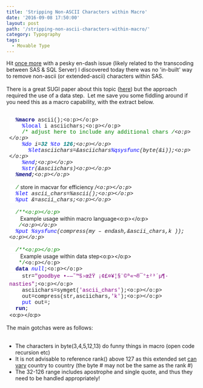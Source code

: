 ```yaml
---
title: 'Stripping Non-ASCII Characters within Macro'
date: '2016-09-08 17:50:00'
layout: post
path: '/stripping-non-ascii-characters-within-macro/'
category: Typography
tags:
  - Movable Type
---
```


Hit <a href="http://rawsas.blogspot.co.uk/2016/09/reading-utf-8-in-filename-pipe.html" target="_blank">once more</a> with a pesky en-dash issue (likely related to the transcoding between SAS &amp; SQL Server) I discovered today there was no 'in-built' way to remove non-ascii (or extended-ascii) characters within SAS.<br /><br />There is a great SUGI paper about this topic (<a href="http://www.lexjansen.com/pharmasug/2010/CC/CC13.pdf" target="_blank">here</a>) but the approach required the use of a data step. &nbsp;Let me save you some fiddling around if you need this as a macro capability, with the extract below.<br /><br /><div style="margin: 0cm 0cm 0.0001pt 5.65pt;"><b><span style="background: white; color: navy; font-family: &quot;Courier New&quot;;">&nbsp; %macro</span></b><span style="background: white; font-family: &quot;Courier New&quot;;"> ascii();<o:p></o:p></span></div><div style="margin: 0cm 0cm 0.0001pt 5.65pt;"><span style="background: white; font-family: &quot;Courier New&quot;;">&nbsp; &nbsp;&nbsp;</span><span style="background: white; color: blue; font-family: &quot;Courier New&quot;;">%local</span><span style="background: white; font-family: &quot;Courier New&quot;;"> i asciichars;<o:p></o:p></span></div><div style="margin: 0cm 0cm 0.0001pt 5.65pt;"><span style="background: white; font-family: &quot;Courier New&quot;;">&nbsp; &nbsp;&nbsp;</span><span style="background: white; color: green; font-family: &quot;Courier New&quot;;">/* adjust here to include any additional chars */</span><span style="background: white; font-family: &quot;Courier New&quot;;"><o:p></o:p></span></div><div style="margin: 0cm 0cm 0.0001pt 5.65pt;"><span style="background: white; font-family: &quot;Courier New&quot;;">&nbsp; &nbsp;&nbsp;</span><span style="background: white; color: blue; font-family: &quot;Courier New&quot;;">%do</span><span style="background: white; font-family: &quot;Courier New&quot;;"> i=</span><b><span style="background: white; color: teal; font-family: &quot;Courier New&quot;;">32</span></b><span style="background: white; font-family: &quot;Courier New&quot;;"> </span><span style="background: white; color: blue; font-family: &quot;Courier New&quot;;">%to</span><span style="background: white; font-family: &quot;Courier New&quot;;"> </span><b><span style="background: white; color: teal; font-family: &quot;Courier New&quot;;">126</span></b><span style="background: white; font-family: &quot;Courier New&quot;;">;<o:p></o:p></span></div><div style="margin: 0cm 0cm 0.0001pt 5.65pt;"><span style="background: white; font-family: &quot;Courier New&quot;;">&nbsp; &nbsp; &nbsp;&nbsp;</span><span style="background: white; color: blue; font-family: &quot;Courier New&quot;;">%let</span><span style="background: white; font-family: &quot;Courier New&quot;;">asciichars=&amp;asciichars</span><span style="background: white; color: blue; font-family: &quot;Courier New&quot;;">%qsysfunc</span><span style="background: white; font-family: &quot;Courier New&quot;;">(byte(&amp;i));<o:p></o:p></span></div><div style="margin: 0cm 0cm 0.0001pt 5.65pt;"><span style="background: white; font-family: &quot;Courier New&quot;;">&nbsp; &nbsp;&nbsp;</span><span style="background: white; color: blue; font-family: &quot;Courier New&quot;;">%end</span><span style="background: white; font-family: &quot;Courier New&quot;;">;<o:p></o:p></span></div><div style="margin: 0cm 0cm 0.0001pt 5.65pt;"><span style="background: white; font-family: &quot;Courier New&quot;;">&nbsp; &nbsp;&nbsp;</span><span style="background: white; color: blue; font-family: &quot;Courier New&quot;;">%str</span><span style="background: white; font-family: &quot;Courier New&quot;;">(&amp;asciichars)<o:p></o:p></span></div><div style="margin: 0cm 0cm 0.0001pt 5.65pt;"><b><span style="background: white; color: navy; font-family: &quot;Courier New&quot;;">&nbsp; %mend</span></b><span style="background: white; font-family: &quot;Courier New&quot;;">;<o:p></o:p></span></div><div style="margin: 0cm 0cm 0.0001pt 5.65pt;"><span style="background: white; font-family: &quot;Courier New&quot;;"><br /></span></div><div style="margin: 0cm 0cm 0.0001pt 5.65pt;"><span style="background: white; color: green; font-family: &quot;Courier New&quot;;">&nbsp; /* store in macvar for efficiency */</span><span style="background: white; font-family: &quot;Courier New&quot;;"><o:p></o:p></span></div><div style="margin: 0cm 0cm 0.0001pt 5.65pt;"><span style="background: white; color: blue; font-family: &quot;Courier New&quot;;">&nbsp; %let</span><span style="background: white; font-family: &quot;Courier New&quot;;"> ascii_chars=%ascii();<o:p></o:p></span></div><div style="margin: 0cm 0cm 0.0001pt 5.65pt;"><span style="background: white; color: blue; font-family: &quot;Courier New&quot;;">&nbsp; %put</span><span style="background: white; font-family: &quot;Courier New&quot;;"> &amp;=ascii_chars;<o:p></o:p></span></div><div style="margin: 0cm 0cm 0.0001pt 5.65pt;"><br /></div><div style="margin: 0cm 0cm 0.0001pt 5.65pt;"><span style="background: white; color: green; font-family: &quot;Courier New&quot;;">&nbsp; /**<o:p></o:p></span></div><div style="margin: 0cm 0cm 0.0001pt 5.65pt;"><span style="background: white; color: green; font-family: &quot;Courier New&quot;;">&nbsp; &nbsp;* Example usage within macro language<o:p></o:p></span></div><div style="margin: 0cm 0cm 0.0001pt 5.65pt;"><span style="background: white; color: green; font-family: &quot;Courier New&quot;;">&nbsp; &nbsp;*/</span><span style="background: white; font-family: &quot;Courier New&quot;;"><o:p></o:p></span></div><div style="margin: 0cm 0cm 0.0001pt 5.65pt;"><span style="background: white; color: blue; font-family: &quot;Courier New&quot;;">&nbsp; %put</span><span style="background: white; font-family: &quot;Courier New&quot;;"> </span><span style="background: white; color: blue; font-family: &quot;Courier New&quot;;">%sysfunc</span><span style="background: white; font-family: &quot;Courier New&quot;;">(compress(my – endash,&amp;ascii_chars,k ));<o:p></o:p></span></div><div style="margin: 0cm 0cm 0.0001pt 5.65pt;"><br /></div><div style="margin: 0cm 0cm 0.0001pt 5.65pt;"><span style="background: white; color: green; font-family: &quot;Courier New&quot;;">&nbsp; /**<o:p></o:p></span></div><div style="margin: 0cm 0cm 0.0001pt 5.65pt;"><span style="background: white; color: green; font-family: &quot;Courier New&quot;;">&nbsp; &nbsp;* Example usage within data step<o:p></o:p></span></div><div style="margin: 0cm 0cm 0.0001pt 5.65pt;"><span style="background: white; color: green; font-family: &quot;Courier New&quot;;">&nbsp; &nbsp;*/</span><span style="background: white; font-family: &quot;Courier New&quot;;"><o:p></o:p></span></div><div style="margin: 0cm 0cm 0.0001pt 5.65pt;"><b><span style="background: white; color: navy; font-family: &quot;Courier New&quot;;">&nbsp; data</span></b><span style="background: white; font-family: &quot;Courier New&quot;;"> </span><span style="background: white; color: blue; font-family: &quot;Courier New&quot;;">_null_</span><span style="background: white; font-family: &quot;Courier New&quot;;">;<o:p></o:p></span></div><div style="margin: 0cm 0cm 0.0001pt 5.65pt;"><span style="background: white; font-family: &quot;Courier New&quot;;">&nbsp; &nbsp;&nbsp;str=</span><span style="background: white; color: purple; font-family: &quot;Courier New&quot;;">"goodbye •–—˜™š›œžŸ&nbsp;¡¢£¤¥¦§¨©ª«¬­®¯°±²³´µ¶· nasties"</span><span style="background: white; font-family: &quot;Courier New&quot;;">;<o:p></o:p></span></div><div style="margin: 0cm 0cm 0.0001pt 5.65pt;"><span style="background: white; font-family: &quot;Courier New&quot;;">&nbsp; &nbsp;&nbsp;asciichars=symget(</span><span style="background: white; color: purple; font-family: &quot;Courier New&quot;;">'ascii_chars'</span><span style="background: white; font-family: &quot;Courier New&quot;;">);<o:p></o:p></span></div><div style="margin: 0cm 0cm 0.0001pt 5.65pt;"><span style="background: white; font-family: &quot;Courier New&quot;;">&nbsp; &nbsp; out=compress(str,asciichars,</span><span style="background: white; color: purple; font-family: &quot;Courier New&quot;;">'k'</span><span style="background: white; font-family: &quot;Courier New&quot;;">);<o:p></o:p></span></div><div style="margin: 0cm 0cm 0.0001pt 5.65pt;"><span style="background: white; font-family: &quot;Courier New&quot;;">&nbsp; &nbsp;&nbsp;</span><span style="background: white; color: blue; font-family: &quot;Courier New&quot;;">put</span><span style="background: white; font-family: &quot;Courier New&quot;;"> out=;</span></div><div style="margin: 0cm 0cm 0.0001pt 5.65pt;"><b><span style="background: white; color: navy; font-family: &quot;Courier New&quot;;">&nbsp; run</span></b><span style="background: white; font-family: &quot;Courier New&quot;;">;</span></div><div style="margin-left: 5.65pt;"><o:p></o:p></div><br />The main gotchas were as follows:<br /><br /><ul><li>The characters in byte(3,4,5,12,13) do funny things in macro (open code recursion etc)</li><li>It is not advisable to reference rank() above 127 as this extended set <a href="http://support.sas.com/documentation/cdl/en/hostwin/67962/HTML/default/viewer.htm#n1s18z766s30ddn1taghd7crnhsc.htm" target="_blank">can vary</a> country to country (the byte # may not be the same as the rank #)</li><li>The 32-126 range includes apostrophe and single quote, and thus they need to be handled appropriately!</li></ul><br />